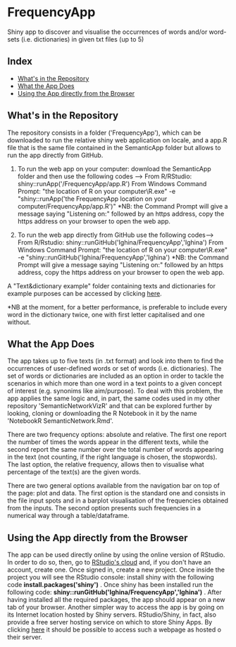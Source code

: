 # FrequencyApp
Shiny app to discover and visualise the occurrences of words and/or word-sets (i.e. dictionaries) in given txt files (up to 5)

## Index

- [What's in the Repository](#first)
- [What the App Does](#second)
- [Using the App directly from the Browser](#third)

<a name="first"><h2>What's in the Repository</h2></a>

The repository consists in a folder ('FrequencyApp'), which can be downloaded to run the relative shiny web application on locale, and a app.R file that is the same file contained in the SemanticApp folder but allows to run the app directly from GitHub.

1. To run the web app on your computer: download the SemanticApp folder and then use the following codes --> From R/RStudio: shiny::runApp('/FrequencyApp/app.R') From Windows Command Prompt: "the location of R on your computer\R.exe" -e "shiny::runApp('the FrequencyApp location on your computer/FrequencyApp/app.R')"
*NB: the Command Prompt will give a message saying "Listening on:" followed by an https address, copy the https address on your browser to open the web app.

2. To run the web app directly from GitHub use the following codes--> From R/Rstudio: shiny::runGitHub('Ighina/FrequencyApp','Ighina') From Windows Command Prompt: "the location of R on your computer\R.exe" -e "shiny::runGitHub('Ighina/FrequencyApp','Ighina') 
*NB: the Command Prompt will give a message saying "Listening on:" followed by an https address, copy the https address on your browser to open the web app.

A "Text&dictionary example" folder containing texts and dictionaries for example purposes can be accessed by clicking [here](https://github.com/Ighina/SemanticNetworkVizR/tree/master/Text%26dictionaries%20example).

*NB at the moment, for a better performance, is preferable to include every word in the dictionary twice, one with first letter capitalised and one without.

<a name="second"><h2>What the App Does</h2></a>

The app takes up to five texts (in .txt format) and look into them to find the occurrences of user-defined words or set of words (i.e. dictionaries). The set of words or dictionaries are included as an option in order to tackle the scenarios in which more than one word in a text points to a given concept of interest (e.g. synonims like aim/purpose). To deal with this problem, the app applies the same logic and, in part, the same codes used in my other repository 'SemanticNetworkVizR' and that can be explored further by looking, cloning or downloading the R Notebook in it by the name 'NotebookR SemanticNetwork.Rmd'.

There are two frequency options: absolute and relative. The first one report the number of times the words appear in the different texts, while the second report the same number over the total number of words appearing in the text (not counting, if the right language is chosen, the stopwords). The last option, the relative frequency, allows then to visualise what percentage of the text(s) are the given words.

There are two general options available from the navigation bar on top of the page: plot and data. The first option is the standard one and consists in the file input spots and in a barplot visualisation of the frequencies obtained from the inputs. The second option presents such frequencies in a numerical way through a table/dataframe.

<a name="third"><h2>Using the App directly from the Browser</h2></a>

The app can be used directly online by using the online version of RStudio. In order to do so, then, go to [RStudio's cloud](https://rstudio.cloud/) and, if you don't have an account, create one. Once signed in, create a new project. Once inside the project you will see the RStudio console: install shiny with the following code **install.packages('shiny')** .
Once shiny has been installed run the following code: **shiny::runGitHub('Ighina/FrequencyApp','Ighina')** .
After having installed all the required packages, the app should appear on a new tab of your browser.
Another simpler way to access the app is by going on its Internet location hosted by Shiny servers. RStudio/Shiny, in fact, also provide a free server hosting service on which to store Shiny Apps. By clicking <a href="https://iacopo-ghinassi.shinyapps.io/frequencyapp/">here</a> it should be possible to access such a webpage as hosted o their server.
